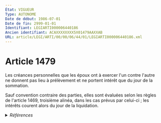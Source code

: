 ```yaml
---
État: VIGUEUR
Type: AUTONOME
Date de début: 1986-07-01
Date de fin: 2999-01-01
Identifiant: LEGIARTI000006440186
Ancien identifiant: ACAXXXXXXXX5X01479AAXXAB
URL: article/LEGI/ARTI/00/00/06/44/01/LEGIARTI000006440186.xml
---
```


<h1>Article 1479</h1>

Les créances personnelles que les époux ont à exercer l'un contre l'autre ne
donnent pas lieu à prélèvement et ne portent intérêt que du jour de la
sommation.<br />

Sauf convention contraire des parties, elles sont évaluées selon les règles de
l'article 1469, troisième alinéa, dans les cas prévus par celui-ci ; les
intérêts courent alors du jour de la liquidation.


<details>
  <summary><em>Références</em></summary>

  <h2>Articles faisant référence à l'article</h2>
  
  <ul>
    <li>
      <a href="https://legal.tricoteuses.fr//redirection/LEGIARTI000006283932?vers=git&vers=legifrance">Loi n°85-1372 du 23 décembre 1985 RELATIVE A L'EGALITE DES EPOUX DANS LES REGIMES MATRIMONIAUX ET DES PARENTS DANS LA GESTION DES BIENS DES ENFANTS MINEURS - article 25 ENTIEREMENT_MODIF</a> MODIFICATION cible
    </li>
    <li>
      <a href="https://legal.tricoteuses.fr//redirection/LEGIARTI000006283968?vers=git&vers=legifrance">Loi n° 85-1372 du 23 décembre 1985 relative à l'égalité des époux dans les régimes matrimoniaux et des parents dans la gestion des biens des enfants mineurs - article 55 AUTONOME VIGUEUR, en vigueur depuis le 1986-07-01</a> SPEC_APPLI cible
    </li>
    <li>
      <a href="https://legal.tricoteuses.fr//redirection/LEGIARTI000006440132?vers=git&vers=legifrance">Code civil - article 1469 AUTONOME VIGUEUR, en vigueur depuis le 1986-07-01</a> CITATION cible
    </li>
    <li>
      <a href="https://legal.tricoteuses.fr//redirection/LEGIARTI000006440131?vers=git&vers=legifrance">Code civil - article 1469 AUTONOME MODIFIE, en vigueur du 1966-02-01 au 1986-07-01</a> CITATION cible
    </li>
  </ul>
  
  <h2>Textes faisant référence à l'article</h2>
  
  <ul>
    <li>
      <a href="https://legal.tricoteuses.fr//redirection/JORFTEXT000000503950?vers=git&vers=legifrance">Loi n°65-570 du 13 juillet 1965 PORTANT REFORME DES REGIMES MATRIMONIAUX</a> CODIFICATION cible
    </li>
  </ul>
  
  <h2>Références faites par l'article</h2>
  
  <ul>
    <li>
      1965-07-13 CODIFICATION source <a href="https://legal.tricoteuses.fr//redirection/JORFTEXT000000503950?vers=git&vers=legifrance">Loi n°65-570 du 13 juillet 1965 PORTANT REFORME DES REGIMES MATRIMONIAUX</a>
    </li>
    <li>
      1985-12-23 MODIFICATION source <a href="https://legal.tricoteuses.fr//redirection/LEGIARTI000006283932?vers=git&vers=legifrance">Loi n°85-1372 du 23 décembre 1985 RELATIVE A L'EGALITE DES EPOUX DANS LES REGIMES MATRIMONIAUX ET DES PARENTS DANS LA GESTION DES BIENS DES ENFANTS MINEURS - article 25 ENTIEREMENT_MODIF</a>
    </li>
    <li>
      1985-12-23 SPEC_APPLI source <a href="https://legal.tricoteuses.fr//redirection/LEGIARTI000006283968?vers=git&vers=legifrance">Loi n° 85-1372 du 23 décembre 1985 relative à l'égalité des époux dans les régimes matrimoniaux et des parents dans la gestion des biens des enfants mineurs - article 55 AUTONOME VIGUEUR, en vigueur depuis le 1986-07-01</a>
    </li>
    <li>
      2999-01-01 CITATION source <a href="https://legal.tricoteuses.fr//redirection/LEGIARTI000006440131?vers=git&vers=legifrance">Code civil - article 1469 AUTONOME MODIFIE, en vigueur du 1966-02-01 au 1986-07-01</a>
    </li>
    <li>
      2999-01-01 CITATION cible <a href="https://legal.tricoteuses.fr//redirection/LEGIARTI000006440799?vers=git&vers=legifrance">Code civil - article 1543 AUTONOME VIGUEUR, en vigueur depuis le 1986-07-01</a>
    </li>
  </ul>
</details>
